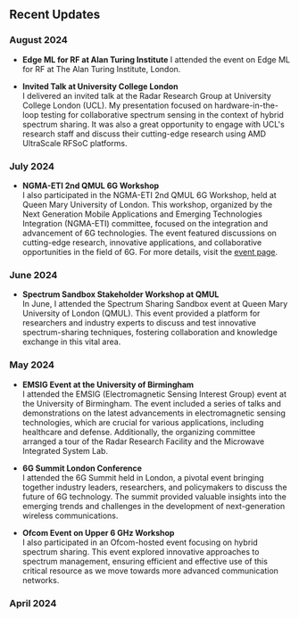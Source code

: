 ## Recent Updates

### August 2024

- **Edge ML for RF at Alan Turing Institute**
I attended the event on Edge ML for RF at The Alan Turing Institute, London.  

- **Invited Talk at University College London**  
  I delivered an invited talk at the Radar Research Group at University College London (UCL). My presentation focused on hardware-in-the-loop testing for collaborative spectrum sensing in the context of hybrid spectrum sharing. It was also a great opportunity to engage with UCL's research staff and discuss their cutting-edge research using AMD UltraScale RFSoC platforms.

### July 2024
- **NGMA-ETI 2nd QMUL 6G Workshop**  
  I also participated in the NGMA-ETI 2nd QMUL 6G Workshop, held at Queen Mary University of London. This workshop, organized by the Next Generation Mobile Applications and Emerging Technologies Integration (NGMA-ETI) committee, focused on the integration and advancement of 6G technologies. The event featured discussions on cutting-edge research, innovative applications, and collaborative opportunities in the field of 6G. For more details, visit the [event page](https://ngma.committees.comsoc.org/event/ngma-eti-2nd-qmul-6g-workshop/).

### June 2024

- **Spectrum Sandbox Stakeholder Workshop at QMUL**  
  In June, I attended the Spectrum Sharing Sandbox event at Queen Mary University of London (QMUL). This event provided a platform for researchers and industry experts to discuss and test innovative spectrum-sharing techniques, fostering collaboration and knowledge exchange in this vital area.

### May 2024
- **EMSIG Event at the University of Birmingham**  
  I attended the EMSIG (Electromagnetic Sensing Interest Group) event at the University of Birmingham. The event included a series of talks and demonstrations on the latest advancements in electromagnetic sensing technologies, which are crucial for various applications, including healthcare and defense. Additionally, the organizing committee arranged a tour of the Radar Research Facility and the Microwave Integrated System Lab.

- **6G Summit London Conference**  
  I attended the 6G Summit held in London, a pivotal event bringing together industry leaders, researchers, and policymakers to discuss the future of 6G technology. The summit provided valuable insights into the emerging trends and challenges in the development of next-generation wireless communications.



- **Ofcom Event on Upper 6 GHz Workshop**  
  I also participated in an Ofcom-hosted event focusing on hybrid spectrum sharing. This event explored innovative approaches to spectrum management, ensuring efficient and effective use of this critical resource as we move towards more advanced communication networks.

### April 2024
